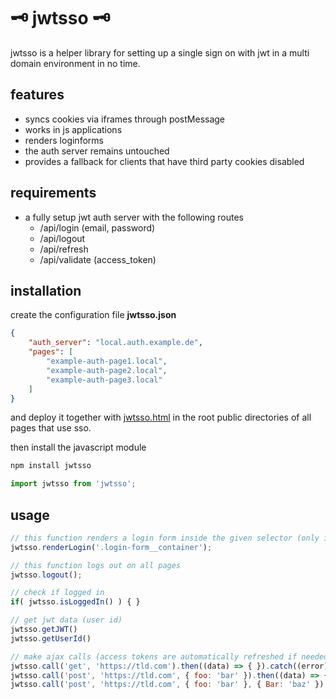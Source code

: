 # 🗝️ jwtsso 🗝️

jwtsso is a helper library for setting up a single sign on with jwt in a multi domain environment in no time.

## features

- syncs cookies via iframes through postMessage
- works in js applications
- renders loginforms
- the auth server remains untouched
- provides a fallback for clients that have third party cookies disabled

## requirements

- a fully setup jwt auth server with the following routes
  - /api/login (email, password)
  - /api/logout
  - /api/refresh
  - /api/validate (access_token)

## installation

create the configuration file **jwtsso.json**

```json
{
    "auth_server": "local.auth.example.de",
    "pages": [
        "example-auth-page1.local",
        "example-auth-page2.local",
        "example-auth-page3.local"
    ]
}
```

and deploy it together with [jwtsso.html](https://github.com/vielhuber/jwtsso/blob/master/jwtsso.html) in the root public directories of all pages that use sso.

then install the javascript module
```bash
npm install jwtsso
```
```js
import jwtsso from 'jwtsso';
```

## usage

```js
// this function renders a login form inside the given selector (only if needed) and logs in on all pages
jwtsso.renderLogin('.login-form__container');

// this function logs out on all pages
jwtsso.logout();

// check if logged in
if( jwtsso.isLoggedIn() ) { }

// get jwt data (user id)
jwtsso.getJWT()
jwtsso.getUserId()

// make ajax calls (access tokens are automatically refreshed if needed)
jwtsso.call('get', 'https://tld.com').then((data) => { }).catch((error) => { })
jwtsso.call('post', 'https://tld.com', { foo: 'bar' }).then((data) => { }).catch((error) => { })
jwtsso.call('post', 'https://tld.com', { foo: 'bar' }, { Bar: 'baz' }).then((data) => { }).catch((error) => { })
```